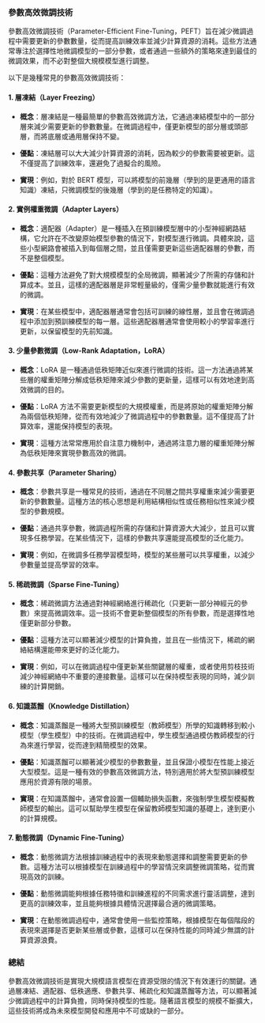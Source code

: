 ### **參數高效微調技術**

參數高效微調技術（Parameter-Efficient Fine-Tuning，PEFT）旨在減少微調過程中需要更新的參數數量，從而提高訓練效率並減少計算資源的消耗。這些方法通常專注於選擇性地微調模型的一部分參數，或者通過一些額外的策略來達到最佳的微調效果，而不必對整個大規模模型進行調整。

以下是幾種常見的參數高效微調技術：

#### **1. 層凍結（Layer Freezing）**
- **概念**：層凍結是一種最簡單的參數高效微調方法，它通過凍結模型中的一部分層來減少需要更新的參數數量。在微調過程中，僅更新模型的部分層或頭部層，而將底層或通用層保持不變。
  
- **優點**：凍結層可以大大減少計算資源的消耗，因為較少的參數需要被更新。這不僅提高了訓練效率，還避免了過擬合的風險。

- **實現**：例如，對於 BERT 模型，可以將模型的前幾層（學到的是更通用的語言知識）凍結，只微調模型的後幾層（學到的是任務特定的知識）。

#### **2. 實例權重微調（Adapter Layers）**
- **概念**：適配器（Adapter）是一種插入在預訓練模型層中的小型神經網路結構，它允許在不改變原始模型參數的情況下，對模型進行微調。具體來說，這些小型網路會被插入到每個層之間，並且僅需要更新這些適配器層的參數，而不是整個模型。

- **優點**：這種方法避免了對大規模模型的全局微調，顯著減少了所需的存儲和計算成本。並且，這樣的適配器層是非常輕量級的，僅需少量參數就能進行有效的微調。

- **實現**：在某些模型中，適配器層通常會包括可訓練的線性層，並且會在微調過程中添加到預訓練模型的每一層。這些適配器層通常會使用較小的學習率進行更新，以保留模型的先前知識。

#### **3. 少量參數微調（Low-Rank Adaptation，LoRA）**
- **概念**：LoRA 是一種通過低秩矩陣近似來進行微調的技術。這一方法通過將某些層的權重矩陣分解成低秩矩陣來減少參數的更新量，這樣可以有效地達到高效微調的目的。

- **優點**：LoRA 方法不需要更新模型的大規模權重，而是將原始的權重矩陣分解為兩個低秩矩陣，從而有效地減少了微調過程中的參數數量。這不僅提高了計算效率，還能保持模型的表現。

- **實現**：這種方法常常應用於自注意力機制中，通過將注意力層的權重矩陣分解為低秩矩陣來實現參數高效的微調。

#### **4. 參數共享（Parameter Sharing）**
- **概念**：參數共享是一種常見的技術，通過在不同層之間共享權重來減少需要更新的參數數量。這種方法的核心思想是利用結構相似性或任務相似性來減少模型的參數規模。

- **優點**：通過共享參數，微調過程所需的存儲和計算資源大大減少，並且可以實現多任務學習。在某些情況下，這樣的參數共享還能提高模型的泛化能力。

- **實現**：例如，在微調多任務學習模型時，模型的某些層可以共享權重，以減少參數量並提高學習的效率。

#### **5. 稀疏微調（Sparse Fine-Tuning）**
- **概念**：稀疏微調方法通過對神經網絡進行稀疏化（只更新一部分神經元的參數）來提高微調效率。這一技術不會更新整個模型的所有參數，而是選擇性地僅更新部分參數。

- **優點**：這種方法可以顯著減少模型的計算負擔，並且在一些情況下，稀疏的網絡結構還能帶來更好的泛化能力。

- **實現**：例如，可以在微調過程中僅更新某些關鍵層的權重，或者使用剪枝技術減少神經網絡中不重要的連接數量。這樣可以在保持模型表現的同時，減少訓練的計算開銷。

#### **6. 知識蒸餾（Knowledge Distillation）**
- **概念**：知識蒸餾是一種將大型預訓練模型（教師模型）所學的知識轉移到較小模型（學生模型）中的技術。在微調過程中，學生模型通過模仿教師模型的行為來進行學習，從而達到精簡模型的效果。

- **優點**：知識蒸餾可以顯著減少模型的參數數量，並且保證小模型在性能上接近大型模型。這是一種有效的參數高效微調方法，特別適用於將大型預訓練模型應用於資源有限的場景。

- **實現**：在知識蒸餾中，通常會設置一個輔助損失函數，來強制學生模型模擬教師模型的輸出。這可以幫助學生模型在保留教師模型知識的基礎上，達到更小的計算規模。

#### **7. 動態微調（Dynamic Fine-Tuning）**
- **概念**：動態微調方法根據訓練過程中的表現來動態選擇和調整需要更新的參數。這種方法可以根據模型在訓練過程中的學習情況來調整微調策略，從而實現高效的訓練。

- **優點**：動態微調能夠根據任務特徵和訓練進程的不同需求進行靈活調整，達到更高的訓練效率，並且能夠根據具體情況選擇最合適的微調策略。

- **實現**：在動態微調過程中，通常會使用一些監控策略，根據模型在每個階段的表現來選擇是否更新某些層或參數，這樣可以在保持性能的同時減少無謂的計算資源浪費。

### **總結**
參數高效微調技術是實現大規模語言模型在資源受限的情況下有效運行的關鍵。通過層凍結、適配器、低秩適應、參數共享、稀疏化和知識蒸餾等方法，可以顯著減少微調過程中的計算負擔，同時保持模型的性能。隨著語言模型的規模不斷擴大，這些技術將成為未來模型開發和應用中不可或缺的一部分。